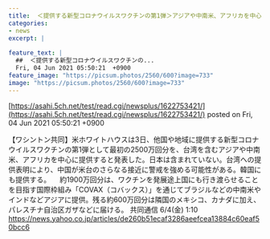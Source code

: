 ```yaml
---
title:  ＜提供する新型コロナウイルスワクチンの第1弾＞アジアや中南米、アフリカを中心に提供すると発表！日本は含まず..  
categories:
- news
excerpt: |
  
feature_text: |
  ##  ＜提供する新型コロナウイルスワクチンの...
  Fri, 04 Jun 2021 05:50:21  +0900
feature_image: "https://picsum.photos/2560/600?image=733"
image: "https://picsum.photos/2560/600?image=733"
---
```


[https://asahi.5ch.net/test/read.cgi/newsplus/1622753421/](https://asahi.5ch.net/test/read.cgi/newsplus/1622753421/)
posted on Fri, 04 Jun 2021 05:50:21  +0900

<!--more-->

【ワシントン共同】米ホワイトハウスは3日、他国や地域に提供する新型コロナウイルスワクチンの第1弾として最初の2500万回分を、台湾を含むアジアや中南米、アフリカを中心に提供すると発表した。日本は含まれていない。台湾への提供表明により、中国が米台のさらなる接近に警戒を強める可能性がある。韓国にも提供する。 　約1900万回分は、ワクチンを発展途上国にも行き渡らせることを目指す国際枠組み「COVAX（コバックス）」を通じてブラジルなどの中南米やインドなどアジアに提供。残る約600万回分は隣国のメキシコ、カナダに加え、パレスチナ自治区ガザなどに届ける。 共同通信 6/4(金) 1:10 https://news.yahoo.co.jp/articles/de260b51ecaf3286aeefcea13884c60eaf50bcc6
